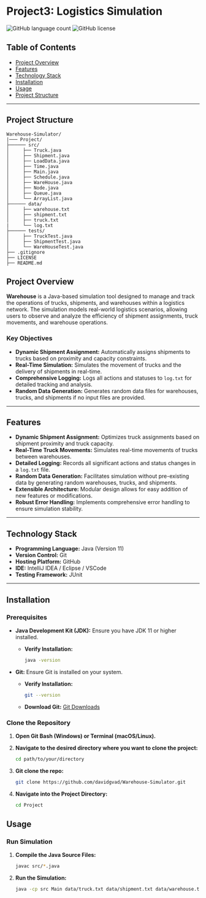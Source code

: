 # Project3: Logistics Simulation

![GitHub language count](https://img.shields.io/github/languages/count/davidgvad/Warehouse)
![GitHub license](https://img.shields.io/github/license/davidgvad/Warehouse)

## Table of Contents

- [Project Overview](#project-overview)
- [Features](#features)
- [Technology Stack](#technology-stack)
- [Installation](#installation)
- [Usage](#usage)
- [Project Structure](#project-structure)

---
## Project Structure

```plaintext
Warehouse-Simulator/
|─── Project/
├────── src/
│     ├── Truck.java
│     ├── Shipment.java
│     ├── LoadData.java
│     ├── Time.java
│     ├── Main.java
│     ├── Schedule.java
│     ├── WareHouse.java
│     ├── Node.java
│     ├── Queue.java
│     └── ArrayList.java
├────── data/
│     ├── warehouse.txt
│     ├── shipment.txt
│     ├── truck.txt
|     └── log.txt
├────── tests/
│     ├── TruckTest.java
│     ├── ShipmentTest.java
│     └── WareHouseTest.java
├── .gitignore
├── LICENSE
├── README.md
```
## Project Overview

**Warehouse** is a Java-based simulation tool designed to manage and track the operations of trucks, shipments, and warehouses within a logistics network. The simulation models real-world logistics scenarios, allowing users to observe and analyze the efficiency of shipment assignments, truck movements, and warehouse operations.

### Key Objectives

- **Dynamic Shipment Assignment:** Automatically assigns shipments to trucks based on proximity and capacity constraints.
- **Real-Time Simulation:** Simulates the movement of trucks and the delivery of shipments in real-time.
- **Comprehensive Logging:** Logs all actions and statuses to `log.txt` for detailed tracking and analysis.
- **Random Data Generation:** Generates random data files for warehouses, trucks, and shipments if no input files are provided.

---

## Features

- **Dynamic Shipment Assignment:** Optimizes truck assignments based on shipment proximity and truck capacity.
- **Real-Time Truck Movements:** Simulates real-time movements of trucks between warehouses.
- **Detailed Logging:** Records all significant actions and status changes in a `log.txt` file.
- **Random Data Generation:** Facilitates simulation without pre-existing data by generating random warehouses, trucks, and shipments.
- **Extensible Architecture:** Modular design allows for easy addition of new features or modifications.
- **Robust Error Handling:** Implements comprehensive error handling to ensure simulation stability.

---

## Technology Stack

- **Programming Language:** Java (Version 11)
- **Version Control:** Git
- **Hosting Platform:** GitHub
- **IDE:** IntelliJ IDEA / Eclipse / VSCode 
- **Testing Framework:** JUnit

---

## Installation

### Prerequisites

- **Java Development Kit (JDK):** Ensure you have JDK 11 or higher installed.
  - **Verify Installation:**
    ```bash
    java -version
    ```

- **Git:** Ensure Git is installed on your system.
  - **Verify Installation:**
    ```bash
    git --version
    ```
  - **Download Git:** [Git Downloads](https://git-scm.com/downloads)

### Clone the Repository

1. **Open Git Bash (Windows) or Terminal (macOS/Linux).**

2. **Navigate to the desired directory where you want to clone the project:**
   ```bash
   cd path/to/your/directory
   ```
3. **Git clone the repo:**
    ```bash
    git clone https://github.com/davidgvad/Warehouse-Simulator.git
    ```
4. **Navigate into the Project Directory:**
    ```bash
    cd Project
    ```
## Usage

### Run Simulation
1. **Compile the Java Source Files:**
    ```bash
    javac src/*.java
    ```
2. **Run the Simulation:**
    ```bash
    java -cp src Main data/truck.txt data/shipment.txt data/warehouse.txt
    ```  
   

